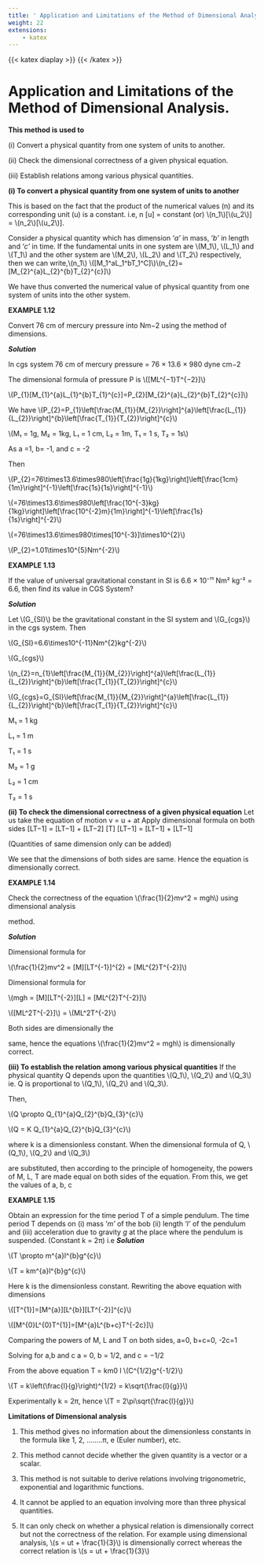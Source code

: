 ```yaml
---
title: ' Application and Limitations of the Method of Dimensional Analysis.'
weight: 22
extensions:
    - katex
---
```

{{< katex diaplay >}}  {{< /katex >}}

# Application and Limitations of the Method of Dimensional Analysis.


**This method is used to** 

(i) Convert a physical quantity from one system of units to another. 

(ii) Check the dimensional correctness of a given physical equation.

(iii) Establish relations among various physical quantities.

**(i) To convert a physical quantity from one system of units to another**

This is based on the fact that the product of the numerical values (n) and its corresponding unit (u) is a constant. i.e, n [u] = constant (or) \\(n_1\\)[\\(u_2\\)] = \\(n_2\\)[\\(u_2\\)].

Consider a physical quantity which has dimension ‘_a’_ in mass, ‘_b’_ in length and ‘_c’_ in time. If the fundamental units in one system are \\(M_1\\), \\(L_1\\) and \\(T_1\\) and the other system are \\(M_2\\), \\(L_2\\) and \\(T_2\\) respectively, then we can write,\\(n_1\\)  \\([M_1^aL_1^bT_1^C]\\)\\(n_{2}=[M_{2}^{a}L_{2}^{b}T_{2}^{c}]\\)

We have thus converted the numerical value of physical quantity from one system of units into the other system.

**EXAMPLE 1.12**

Convert 76 cm of mercury pressure into Nm−2 using the method of dimensions.

**_Solution_**

In cgs system 76 cm of mercury pressure = 76 × 13.6 × 980 dyne cm−2

The dimensional formula of pressure P is \\([ML^{−1}T^{−2}\]\\)

\\(P_{1}[M_{1}^{a}L_{1}^{b}T_{1}^{c}]=P_{2}[M_{2}^{a}L_{2}^{b}T_{2}^{c}]\\)

We have \\(P_{2}=P_{1}\left[\frac{M_{1}}{M_{2}}\right]^{a}\left[\frac{L_{1}}{L_{2}}\right]^{b}\left[\frac{T_{1}}{T_{2}}\right]^{c}\\)

\\(M₁ = 1g, M₂ = 1kg,
L₁ = 1 cm, L₂ = 1m,
T₁ = 1 s, T₂ = 1s\\)

As a =1, b= -1, and c = -2

Then

\\(P_{2}=76\times13.6\times980\left[\frac{1g}{1kg}\right]\left[\frac{1cm}{1m}\right]^{-1}\left[\frac{1s}{1s}\right]^{-1}\\)

\\(=76\times13.6\times980\left[\frac{10^{-3}kg}{1kg}\right]\left[\frac{10^{-2}m}{1m}\right]^{-1}\left[\frac{1s}{1s}\right]^{-2}\\)

\\(=76\times13.6\times980\times[10^{-3}]\times10^{2}\\)

\\(P_{2}=1.01\times10^{5}Nm^{-2}\\)


**EXAMPLE 1.13**

If the value of universal gravitational constant in SI is 6.6 × 10⁻¹¹ Nm² kg⁻² = 6.6, then find its value in CGS System?

**_Solution_**

Let \\(G_{SI}\\) be the gravitational constant in the SI system and \\(G_{cgs}\\) in the cgs system. Then

\\(G_{SI}=6.6\times10^{-11}Nm^{2}kg^{-2}\\)

\\(G_{cgs}\\)

\\(n_{2}=n_{1}\left[\frac{M_{1}}{M_{2}}\right]^{a}\left[\frac{L_{1}}{L_{2}}\right]^{b}\left[\frac{T_{1}}{T_{2}}\right]^{c}\\)

\\(G_{cgs}=G_{SI}\left[\frac{M_{1}}{M_{2}}\right]^{a}\left[\frac{L_{1}}{L_{2}}\right]^{b}\left[\frac{T_{1}}{T_{2}}\right]^{c}\\)

M₁ = 1 kg

L₁ = 1 m

T₁ = 1 s

M₂ = 1 g

L₂ = 1 cm

T₂ = 1 s

**(ii) To check the dimensional correctness of a given physical equation** Let us take the equation of motion v = u + at Apply dimensional formula on both sides [LT−1] = [LT−1] + [LT−2] [T]  [LT−1] = [LT−1] + [LT−1]

(Quantities of same dimension only can be added)

We see that the dimensions of both sides are same. Hence the equation is dimensionally correct.

**EXAMPLE 1.14**

Check the correctness of the equation \\(\frac{1}{2}mv^2 = mgh\\) using dimensional analysis

method.

**_Solution_**

Dimensional formula for

\\(\frac{1}{2}mv^2 = [M][LT^{-1}]^{2} = [ML^{2}T^{-2}]\\)

Dimensional formula for

\\(mgh = [M][LT^{-2}][L] = [ML^{2}T^{-2}]\\)

\\([ML^2T^{-2}]\\) = \\(ML^2T^{-2}\\)

Both sides are dimensionally the

same, hence the equations \\(\frac{1}{2}mv^2 = mgh\\) is dimensionally correct.

**(iii) To establish the relation among various physical quantities** If the physical quantity Q depends upon the quantities \\(Q_1\\), \\(Q_2\\) and \\(Q_3\\) ie. Q is proportional to \\(Q_1\\), \\(Q_2\\) and \\(Q_3\\).

Then,

\\(Q \propto Q_{1}^{a}Q_{2}^{b}Q_{3}^{c}\\)

\\(Q = K Q_{1}^{a}Q_{2}^{b}Q_{3}^{c}\\)

where k is a dimensionless constant. When the dimensional formula of Q, \\(Q_1\\), \\(Q_2\\) and \\(Q_3\\)

are substituted, then according to the principle of homogeneity, the powers of M, L, T are made equal on both sides of the equation. From this, we get the values of a, b, c

**EXAMPLE 1.15**

Obtain an expression for the time period T of a simple pendulum. The time period T depends on (i) mass ‘_m’_ of the bob (ii) length ‘_l’_ of the pendulum and (iii) acceleration due to gravity _g_ at the place where the pendulum is suspended. (Constant k = 2π) i.e **_Solution_**

\\(T \propto m^{a}l^{b}g^{c}\\)

\\(T = km^{a}l^{b}g^{c}\\)  

Here k is the dimensionless constant. Rewriting the above equation with dimensions

\\([T^{1}]=[M^{a}][L^{b}][LT^{-2}]^{c}\\)

\\([M^{0}L^{0}T^{1}]=[M^{a}L^{b+c}T^{-2c}]\\)

Comparing the powers of M, L and T on both sides, a=0, b+c=0, -2c=1

Solving for a,b and c a = 0, b = 1/2, and c = −1/2

From the above equation T = km0 l \\(C^{1/2}g^{-1/2}\\)

\\(T = k\left(\frac{l}{g}\right)^{1/2} = k\sqrt{\frac{l}{g}}\\)

Experimentally k = 2π, hence \\(T = 2\pi\sqrt{\frac{l}{g}}\\)

**Limitations of Dimensional analysis**

1. This method gives no information about the dimensionless constants in the formula like 1, 2, ……..π, e (Euler number), etc.

2. This method cannot decide whether the given quantity is a vector or a scalar.

3. This method is not suitable to derive relations involving trigonometric, exponential and logarithmic functions.

4. It cannot be applied to an equation involving more than three physical quantities.

5. It can only check on whether a physical relation is dimensionally correct but not the correctness of the relation. For example using
dimensional analysis, \\(s = ut + \frac{1}{3}\\)
is dimensionally correct whereas the correct relation is \\(s = ut + \frac{1}{3}\\)